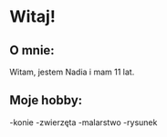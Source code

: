 # Witaj!
## O mnie:
Witam, jestem Nadia i mam 11 lat.
## Moje hobby:
-konie
-zwierzęta
-malarstwo
-rysunek
